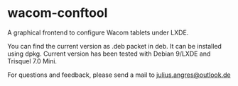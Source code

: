 # wacom-conftool
A graphical frontend to configure Wacom tablets under LXDE.

You can find the current version as .deb packet in deb.
It can be installed using dpkg. 
Current version has been tested with Debian 9/LXDE and Trisquel 7.0 Mini.

For questions and feedback, please send a mail to julius.angres@outlook.de
